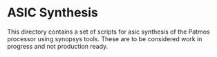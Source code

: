 ASIC Synthesis
==========
This directory contains a set of scripts for asic synthesis of the Patmos processor using synopsys tools. These are to be considered work in progress and not production ready.
